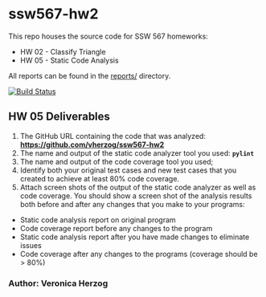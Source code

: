 # ssw567-hw2
This repo houses the source code for SSW 567 homeworks:
* HW 02 - Classify Triangle
* HW 05 - Static Code Analysis

All reports can be found in the [reports/](./reports/) directory.

[![Build Status](https://app.travis-ci.com/vherzog/ssw567-hw2.svg?branch=main)](https://app.travis-ci.com/vherzog/ssw567-hw2)

## HW 05 Deliverables
1. The GitHub URL containing the code that was analyzed: **https://github.com/vherzog/ssw567-hw2**
2. The name and output of the static code analyzer tool you used: **`pylint`**
3. The name and output of the code coverage tool you used;
4. Identify both your original test cases and new test cases that you created to achieve at least 80% code coverage.
5. Attach screen shots of the output of the static code analyzer as well as code coverage.  You should show a screen shot of the analysis results both before and after any changes that you make to your programs:
  * Static code analysis report on original program
  * Code coverage report before any changes to the program
  * Static code analysis report after you have made changes to eliminate issues
  * Code coverage after any changes to the programs (coverage should be > 80%)

### Author: Veronica Herzog
